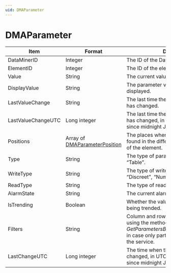 ```yaml
---
uid: DMAParameter
---
```


# DMAParameter

| Item | Format | Description |
|--|--|--|
| DataMinerID | Integer | The ID of the DataMiner Agent. |
| ElementID | Integer | The ID of the element. |
| Value | String | The current value of the parameter. |
| DisplayValue | String | The parameter value that will be displayed. |
| LastValueChange | String | The last time the value of the parameter has changed. |
| LastValueChangeUTC | Long integer | The last time the value of the parameter has changed, in UTC format (milliseconds since midnight January 1, 1970 GMT). |
| Positions | Array of [DMAParameterPosition](xref:DMAParameterPosition) | The places where the parameter can be found in the different Data Display pages of the element. |
| Type | String | The type of parameter: “Read”, “Write”, or “Table”. |
| WriteType | String | The type of write parameter: “String”, “Discreet”, “Number”, ... |
| ReadType | String | The type of read parameter. |
| AlarmState | String | The current alarm state of the parameter. |
| IsTrending | Boolean | Whether the value of the parameter is being trended. |
| Filters | String | Column and row filters, only filled in when using the method *GetParametersByPageForServiceElement*, in case only part of a table is included in the service. |
| LastChangeUTC | Long integer | The time when the parameter last changed, in UTC format (milliseconds since midnight January 1, 1970 GMT). |
